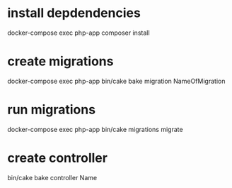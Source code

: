 # install depdendencies
docker-compose exec php-app composer install

# create migrations
docker-compose exec php-app bin/cake bake migration NameOfMigration

# run migrations
docker-compose exec php-app bin/cake migrations migrate


# create controller
bin/cake bake controller Name